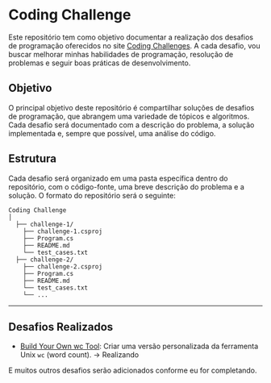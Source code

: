 # Coding Challenge

Este repositório tem como objetivo documentar a realização dos desafios de programação oferecidos no site [Coding Challenges](https://codingchallenges.fyi/). A cada desafio, vou buscar melhorar minhas habilidades de programação, resolução de problemas e seguir boas práticas de desenvolvimento.

## Objetivo

O principal objetivo deste repositório é compartilhar soluções de desafios de programação, que abrangem uma variedade de tópicos e algoritmos. Cada desafio será documentado com a descrição do problema, a solução implementada e, sempre que possível, uma análise do código.

## Estrutura

Cada desafio será organizado em uma pasta específica dentro do repositório, com o código-fonte, uma breve descrição do problema e a solução. O formato do repositório será o seguinte:
````
Coding Challenge 
│ 
  ├── challenge-1/ 
    ├── challenge-1.csproj 
    ├── Program.cs 
    ├── README.md 
    └── test_cases.txt 
  ├── challenge-2/ 
    ├── challenge-2.csproj 
    ├── Program.cs 
    ├── README.md 
    └── test_cases.txt 
    └── ...
`````
--- 

## Desafios Realizados

- [Build Your Own wc Tool](https://codingchallenges.fyi/): Criar uma versão personalizada da ferramenta Unix `wc` (word count). -> Realizando
  
E muitos outros desafios serão adicionados conforme eu for completando.
